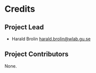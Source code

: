 Credits
=======

Project Lead
----------------

* Harald Brolin <harald.brolin@wlab.gu.se>

Project Contributors
------------

None.
